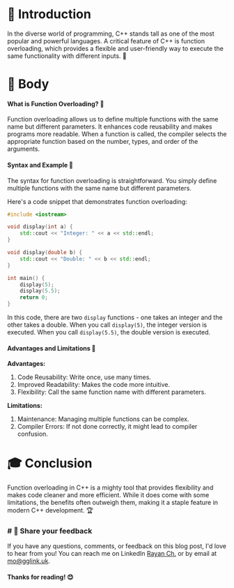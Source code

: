 # 🚀 Introduction

In the diverse world of programming, C++ stands tall as one of the most popular and powerful languages. A critical feature of C++ is function overloading, which provides a flexible and user-friendly way to execute the same functionality with different inputs. 🧠

# 🧩 Body

#### What is Function Overloading? 🤔

Function overloading allows us to define multiple functions with the same name but different parameters. It enhances code reusability and makes programs more readable. When a function is called, the compiler selects the appropriate function based on the number, types, and order of the arguments.

#### Syntax and Example 📝

The syntax for function overloading is straightforward. You simply define multiple functions with the same name but different parameters.

Here's a code snippet that demonstrates function overloading:

```cpp
#include <iostream>

void display(int a) {
    std::cout << "Integer: " << a << std::endl;
}

void display(double b) {
    std::cout << "Double: " << b << std::endl;
}

int main() {
    display(5);
    display(5.5);
    return 0;
}
```

In this code, there are two `display` functions - one takes an integer and the other takes a double. When you call `display(5)`, the integer version is executed. When you call `display(5.5)`, the double version is executed.

#### Advantages and Limitations 💼

**Advantages:**
1. Code Reusability: Write once, use many times.
2. Improved Readability: Makes the code more intuitive.
3. Flexibility: Call the same function name with different parameters.

**Limitations:**
1. Maintenance: Managing multiple functions can be complex.
2. Compiler Errors: If not done correctly, it might lead to compiler confusion.

# 🎓 Conclusion

Function overloading in C++ is a mighty tool that provides flexibility and makes code cleaner and more efficient. While it does come with some limitations, the benefits often outweigh them, making it a staple feature in modern C++ development. 🏆

### # 📣 Share your feedback

If you have any questions, comments, or feedback on this blog post, I'd love to hear from you! You can reach me on LinkedIn [Rayan Ch.](https://www.linkedin.com/in/rayan-ch-b787ab224/) or by email at [mo@gglink.uk](mailto:mo@gglink.uk).

#### Thanks for reading! 😊

